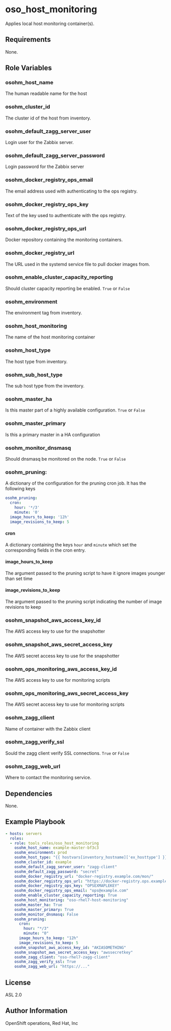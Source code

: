 # oso_host_monitoring
Applies local host monitoring container(s).

## Requirements

None.

## Role Variables

### osohm_host_name

The human readable name for the host

### osohm_cluster_id

The cluster id of the host from inventory.

### osohm_default_zagg_server_user

Login user for the Zabbix server.

### osohm_default_zagg_server_password

Login password for the Zabbix server

### osohm_docker_registry_ops_email

The email address used with authenticating to the ops registry.

### osohm_docker_registry_ops_key

Text of the key used to authenticate with the ops registry.

### osohm_docker_registry_ops_url

Docker repository containing the monitoring containers.

### osohm_docker_registry_url

The URL used in the systemd service file to pull docker images from.

### osohm_enable_cluster_capacity_reporting

Should cluster capacity reporting be enabled. `True` or `False`

### osohm_environment

The environment tag from inventory.

### osohm_host_monitoring

The name of the host monitoring container

### osohm_host_type

The host type from inventory.

### osohm_sub_host_type

The sub host type from the inventory.

### osohm_master_ha

Is this master part of a highly available configuration. `True` or `False`

### osohm_master_primary

Is this a primary master in a HA configuration

### osohm_monitor_dnsmasq

Should dnsmasq be monitored on the node. `True` or `False`

### osohm_pruning:

A dictionary of the configuration for the pruning cron job. It has the following keys

```yaml
osohm_pruning:
  cron:
    hour: '*/3'
    minute: '0'
  image_hours_to_keep: '12h'
  image_revisions_to_keep: 5
```

#### cron

A dictionary containing the keys `hour` and `minute` which set the corresponding fields in the cron entry.

#### image_hours_to_keep

The argument passed to the pruning script to have it ignore images younger than set time

#### image_revisions_to_keep

The argument passed to the pruning script indicating the number of image revisions to keep

### osohm_snapshot_aws_access_key_id

The AWS access key to use for the snapshotter

### osohm_snapshot_aws_secret_access_key

The AWS secret access key to use for the snapshotter

### osohm_ops_monitoring_aws_access_key_id

The AWS access key to use for monitoring scripts

### osohm_ops_monitoring_aws_secret_access_key

The AWS secret access key to use for monitoring scripts

### osohm_zagg_client

Name of container with the Zabbix client

### osohm_zagg_verify_ssl

Sould the zagg client verify SSL connections. `True` or `False`

### osohm_zagg_web_url

Where to contact the monitoring service.

## Dependencies

None.

## Example Playbook

```yaml
- hosts: servers
  roles:
  - role: tools_roles/oso_host_monitoring
    osohm_host_name: example-master-bf3c3
    osohm_environment: prod
    osohm_host_type: "{{ hostvars[inventory_hostname]['ex_hosttype'] }}"
    osohm_cluster_id: example
    osohm_default_zagg_server_user: "zagg-client"
    osohm_default_zagg_password: "secret"
    osohm_docker_registry_url: "docker-registry.example.com/mon/"
    osohm_docker_registry_ops_url: "https://docker-registry.ops.example.com"
    osohm_docker_registry_ops_key: "OPSEXMAPLEKEY"
    osohm_docker_registry_ops_email: "ops@example.com"
    osohm_enable_cluster_capacity_reporting: True
    osohm_host_monitoring: "oso-rhel7-host-monitoring"
    osohm_master_ha: True
    osohm_master_primary: True
    osohm_monitor_dnsmasq: False
    osohm_pruning:
      cron:
        hour: "*/3"
        minute: "0"
      image_hours_to_keep: "12h"
      image_revisions_to_keep: 5
    osohm_snapshot_aws_access_key_id: "AKIASOMETHING"
    osohm_snapshot_aws_secret_access_key: "awssecretkey"
    osohm_zagg_client: "oso-rhel7-zagg-client"
    osohm_zagg_verify_ssl: True
    osohm_zagg_web_url: "https://..."
```

## License

ASL 2.0

## Author Information

OpenShift operations, Red Hat, Inc
